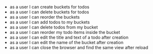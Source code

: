 - as a user I can create buckets for todos
- as a user I can delete buckets for todos
- as a user I can reorder the buckets
- as a user I can add todos to my buckets
- as a user I can delete todos from my bucket
- as a user I can reorder my todo items inside the bucket
- as a user I can edit the title and text of a todo after creation
- as a user I can edit the name of the bucket after creation
- as a user I can close the browser and find the same view after reload
